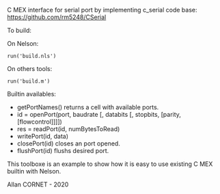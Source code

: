 C MEX interface for serial port by implementing c_serial code base: 
https://github.com/rm5248/CSerial

To build:

On Nelson:
```
run('build.nls')
```

On others tools:
```
run('build.m')
```

Builtin availables:

* getPortNames() returns a cell with available ports.
* id = openPort(port, baudrate [, databits [, stopbits, [parity, [flowcontrol]]]])
* res = readPort(id, numBytesToRead)
* writePort(id, data)
* closePort(id) closes an port opened.
* flushPort(id) flushs desired port.

This toolboxe is an example to show how it is easy to use existing C MEX builtin with Nelson.


Allan CORNET - 2020 
